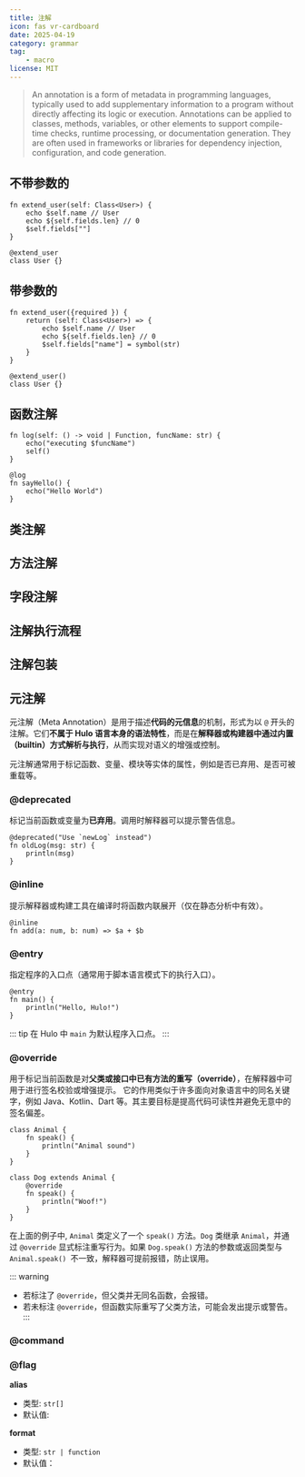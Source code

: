 ```yaml
---
title: 注解
icon: fas vr-cardboard
date: 2025-04-19
category: grammar
tag: 
    - macro
license: MIT
---
```


>An annotation is a form of metadata in programming languages, typically used to add supplementary information to a program without directly affecting its logic or execution. Annotations can be applied to classes, methods, variables, or other elements to support compile-time checks, runtime processing, or documentation generation. They are often used in frameworks or libraries for dependency injection, configuration, and code generation.

## 不带参数的
```hulo
fn extend_user(self: Class<User>) {
    echo $self.name // User
    echo ${self.fields.len} // 0
    $self.fields[""]
}

@extend_user
class User {}
```

## 带参数的
```hulo
fn extend_user({required }) {
    return (self: Class<User>) => {
        echo $self.name // User
        echo ${self.fields.len} // 0
        $self.fields["name"] = symbol(str)
    }
}

@extend_user()
class User {}
```

## 函数注解
```hulo
fn log(self: () -> void | Function, funcName: str) {
    echo("executing $funcName")
    self()
}

@log
fn sayHello() {
    echo("Hello World")
}
```

## 类注解

## 方法注解

## 字段注解

## 注解执行流程

## 注解包装

## 元注解

元注解（Meta Annotation）是用于描述**代码的元信息**的机制，形式为以 `@` 开头的注解。它们**不属于 Hulo 语言本身的语法特性**，而是在**解释器或构建器中通过内置（builtin）方式解析与执行**，从而实现对语义的增强或控制。

元注解通常用于标记函数、变量、模块等实体的属性，例如是否已弃用、是否可被重载等。

### @deprecated

标记当前函数或变量为**已弃用**。调用时解释器可以提示警告信息。
```hulo
@deprecated("Use `newLog` instead")
fn oldLog(msg: str) {
    println(msg)
}
```

### @inline

提示解释器或构建工具在编译时将函数内联展开（仅在静态分析中有效）。
```hulo
@inline
fn add(a: num, b: num) => $a + $b
```

### @entry

指定程序的入口点（通常用于脚本语言模式下的执行入口）。
```hulo
@entry
fn main() {
    println("Hello, Hulo!")
}
```

::: tip
在 Hulo 中 `main` 为默认程序入口点。
:::

### @override

用于标记当前函数是对**父类或接口中已有方法的重写（override）**，在解释器中可用于进行签名校验或增强提示。
它的作用类似于许多面向对象语言中的同名关键字，例如 Java、Kotlin、Dart 等。其主要目标是提高代码可读性并避免无意中的签名偏差。

```hulo
class Animal {
    fn speak() {
        println("Animal sound")
    }
}

class Dog extends Animal {
    @override
    fn speak() {
        println("Woof!")
    }
}
```

在上面的例子中, `Animal` 类定义了一个 `speak()` 方法。`Dog` 类继承 `Animal`，并通过 `@override` 显式标注重写行为。如果 `Dog.speak()` 方法的参数或返回类型与 `Animal.speak() `不一致，解释器可提前报错，防止误用。

::: warning
* 若标注了 `@override`，但父类并无同名函数，会报错。
* 若未标注 `@override`，但函数实际重写了父类方法，可能会发出提示或警告。
:::

### @command

### @flag

**alias**

* 类型: `str[]`
* 默认值: 

**format**

* 类型: `str | function`
* 默认值：